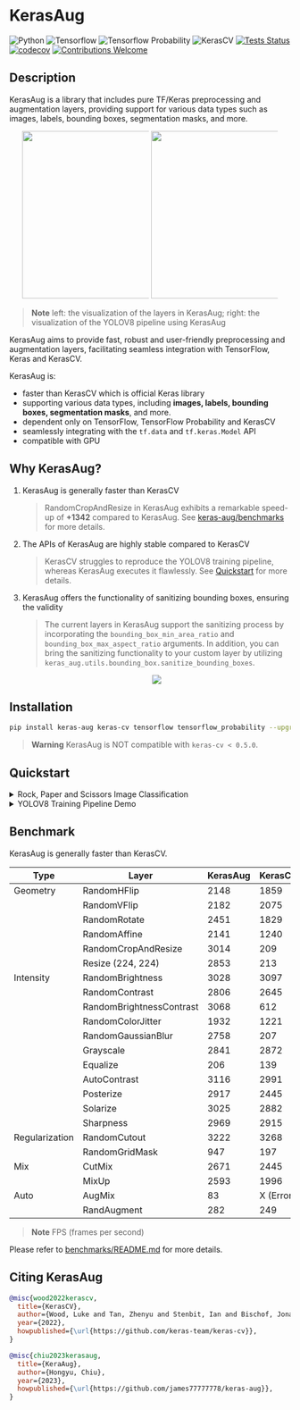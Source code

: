 <!-- markdownlint-disable MD033 -->
# KerasAug

![Python](https://img.shields.io/badge/python-v3.8.0+-success.svg)
![Tensorflow](https://img.shields.io/badge/tensorflow-v2.12.0+-success.svg)
![Tensorflow Probability](https://img.shields.io/badge/tensorflow_probability-v0.20.0+-success.svg)
![KerasCV](https://img.shields.io/badge/keras_cv-v0.5.0+-success.svg)
[![Tests Status](https://github.com/james77777778/keras-aug/actions/workflows/actions.yml/badge.svg?branch=main)](https://github.com/james77777778/keras-aug/actions?query=branch%3Amain)
[![codecov](https://codecov.io/gh/james77777778/keras-aug/branch/main/graph/badge.svg?token=81ELI3VH7H)](https://codecov.io/gh/james77777778/keras-aug)
[![Contributions Welcome](https://img.shields.io/badge/contributions-welcome-brightgreen.svg?style=flat)](https://github.com/james77777778/keras-aug/issues)

## Description

KerasAug is a library that includes pure TF/Keras preprocessing and augmentation layers, providing support for various data types such as images, labels, bounding boxes, segmentation masks, and more.

<div align="center">
<img style="width: 300px; max-width: 45%;" src="https://user-images.githubusercontent.com/20734616/238527700-7c81210f-f2ea-45a0-b4a7-bb4f6b936ec2.gif"> <img style="width: 300px; max-width: 45%;" src="https://user-images.githubusercontent.com/20734616/238522651-bdc48b92-4337-40b7-a911-f385d54324c1.gif">
</div>

> **Note**
> left: the visualization of the layers in KerasAug; right: the visualization of the YOLOV8 pipeline using KerasAug

KerasAug aims to provide fast, robust and user-friendly preprocessing and augmentation layers, facilitating seamless integration with TensorFlow, Keras and KerasCV.

KerasAug is:

- faster than KerasCV which is official Keras library
- supporting various data types, including **images, labels, bounding boxes, segmentation masks**, and more.
- dependent only on TensorFlow, TensorFlow Probability and KerasCV
- seamlessly integrating with the `tf.data` and `tf.keras.Model` API
- compatible with GPU

## Why KerasAug?

1. KerasAug is generally faster than KerasCV

    > RandomCropAndResize in KerasAug exhibits a remarkable speed-up of **+1342** compared to KerasAug. See [keras-aug/benchmarks](https://github.com/james77777778/keras-aug/tree/main/benchmarks) for more details.

2. The APIs of KerasAug are highly stable compared to KerasCV

    > KerasCV struggles to reproduce the YOLOV8 training pipeline, whereas KerasAug executes it flawlessly. See [Quickstart](https://github.com/james77777778/keras-aug/tree/main#quickstart) for more details.

3. KerasAug offers the functionality of sanitizing bounding boxes, ensuring the validity

    > The current layers in KerasAug support the sanitizing process by incorporating the `bounding_box_min_area_ratio` and `bounding_box_max_aspect_ratio` arguments.
    > In addition, you can bring the sanitizing functionality to your custom layer by utilizing `keras_aug.utils.bounding_box.sanitize_bounding_boxes`.

    <div align="center"><img style="max-width: 75%;" src="https://user-images.githubusercontent.com/20734616/238520600-34f0b7b5-d9ee-4483-859a-51e9644ded4c.jpg"></div>

## Installation

```bash
pip install keras-aug keras-cv tensorflow tensorflow_probability --upgrade
```

> **Warning**
> KerasAug is NOT compatible with `keras-cv < 0.5.0`.

## Quickstart

<details>
<summary>Rock, Paper and Scissors Image Classification</summary>

```python
import keras_aug
import keras_cv
import tensorflow as tf
import tensorflow_datasets as tfds
from tensorflow import keras

# Create a preprocessing pipeline using KerasAug
BATCH_SIZE = 16
NUM_CLASSES = 3
augmenter = keras.Sequential(
    [
        keras_aug.layers.RandomFlip(),
        keras_aug.layers.RandAugment(
            value_range=(0, 255),
            augmentations_per_image=3,
            magnitude=15,  # [0, 30]
            magnitude_stddev=0.15,
        ),
        keras_aug.layers.CutMix(),
    ]
)


def preprocess_data(images, labels, augment=False):
    labels = tf.one_hot(labels, NUM_CLASSES)
    inputs = {"images": images, "labels": labels}
    outputs = augmenter(inputs) if augment else inputs
    return outputs["images"], outputs["labels"]


train_dataset, test_dataset = tfds.load(
    "rock_paper_scissors", as_supervised=True, split=["train", "test"]
)
train_dataset = (
    train_dataset.batch(BATCH_SIZE)
    .map(
        lambda x, y: preprocess_data(x, y, augment=True),
        num_parallel_calls=tf.data.AUTOTUNE,
    )
    .prefetch(tf.data.AUTOTUNE)
)
test_dataset = (
    test_dataset.batch(BATCH_SIZE)
    .map(preprocess_data, num_parallel_calls=tf.data.AUTOTUNE)
    .prefetch(tf.data.AUTOTUNE)
)

# Create a model using a pretrained backbone
backbone = keras_cv.models.EfficientNetV2Backbone.from_preset(
    "efficientnetv2_b0_imagenet"
)
model = keras_cv.models.ImageClassifier(
    backbone=backbone,
    num_classes=NUM_CLASSES,
    activation="softmax",
)
model.compile(
    loss="categorical_crossentropy",
    optimizer=keras.optimizers.Adam(learning_rate=1e-5),
    metrics=["accuracy"],
)

# Train your model
model.fit(
    train_dataset,
    validation_data=test_dataset,
    epochs=8,
)
```

```bash
# KerasCV Quickstart
...
Epoch 8/8
158/158 [==============================] - 39s 242ms/step - loss: 0.7930 - accuracy: 0.7171 - val_loss: 0.2488 - val_accuracy: 0.9946

# KerasAug Quickstart
...
Epoch 8/8
158/158 [==============================] - 34s 215ms/step - loss: 0.7680 - accuracy: 0.7567 - val_loss: 0.2639 - val_accuracy: 1.0000
```

KerasAug runs faster (215ms/step vs. 242ms/step) than KerasCV and achieves better performance.

</details>

<details>
<summary>YOLOV8 Training Pipeline Demo</summary>

```python
import keras_aug
import keras_cv
import tensorflow as tf
import tensorflow_datasets as tfds
from tensorflow import keras

BATCH_SIZE = 16
OUTPUT_PATH = "output.png"
IMAGE_HEIGHT = 640
IMAGE_WIDTH = 640
FILL_VALUE = 114


def visualize_dataset(
    inputs, value_range, rows, cols, bounding_box_format, path
):
    inputs = next(iter(inputs.take(1)))
    images, bounding_boxes = inputs["images"], inputs["bounding_boxes"]
    keras_cv.visualization.plot_bounding_box_gallery(
        images,
        value_range=value_range,
        rows=rows,
        cols=cols,
        y_true=bounding_boxes,
        scale=5,
        font_scale=0.7,
        bounding_box_format=bounding_box_format,
        path=path,
        dpi=150,
    )


def unpackage_raw_tfds_inputs(inputs, bounding_box_format):
    image = inputs["image"]
    boxes = keras_cv.bounding_box.convert_format(
        inputs["objects"]["bbox"],
        images=image,
        source="rel_yxyx",
        target=bounding_box_format,
    )
    bounding_boxes = {
        "classes": tf.cast(inputs["objects"]["label"], dtype=tf.float32),
        "boxes": tf.cast(boxes, dtype=tf.float32),
    }
    return {
        "images": tf.cast(image, tf.float32),
        "bounding_boxes": bounding_boxes,
    }


def load_pascal_voc(split, dataset, bounding_box_format):
    ds = tfds.load(dataset, split=split, with_info=False, shuffle_files=False)
    ds = ds.map(
        lambda x: unpackage_raw_tfds_inputs(
            x, bounding_box_format=bounding_box_format
        ),
        num_parallel_calls=tf.data.AUTOTUNE,
    )
    return ds


augmenter = keras.Sequential(
    layers=[
        keras_aug.layers.Resize(
            IMAGE_HEIGHT,
            IMAGE_WIDTH,
            pad_to_aspect_ratio=True,
            padding_value=FILL_VALUE,
            bounding_box_format="xywh",
        ),
        keras_aug.layers.Mosaic(
            IMAGE_HEIGHT * 2,
            IMAGE_WIDTH * 2,
            fill_value=FILL_VALUE,
            bounding_box_format="xywh",
        ),
        keras_aug.layers.RandomAffine(
            translation_height_factor=0.1,
            translation_width_factor=0.1,
            zoom_height_factor=0.5,
            same_zoom_factor=True,
            fill_value=FILL_VALUE,
            bounding_box_format="xywh",
            bounding_box_min_area_ratio=0.1,
            bounding_box_max_aspect_ratio=100.0,
        ),
        keras_aug.layers.Resize(
            IMAGE_HEIGHT, IMAGE_WIDTH, bounding_box_format="xywh"
        ),
        # TODO: Blur, MedianBlur
        keras_aug.layers.RandomApply(keras_aug.layers.Grayscale(), rate=0.01),
        keras_aug.layers.RandomApply(
            keras_aug.layers.RandomCLAHE(value_range=(0, 255)), rate=0.01
        ),
        keras_aug.layers.RandomHSV(
            value_range=(0, 255),
            hue_factor=0.015,
            saturation_factor=0.7,
            value_factor=0.4,
        ),
        keras_aug.layers.RandomFlip(bounding_box_format="xywh"),
    ]
)


train_ds = load_pascal_voc(
    split="train", dataset="voc/2007", bounding_box_format="xywh"
)
train_ds = train_ds.ragged_batch(BATCH_SIZE, drop_remainder=True)
train_ds = train_ds.map(augmenter, num_parallel_calls=tf.data.AUTOTUNE)
visualize_dataset(
    train_ds,
    bounding_box_format="xywh",
    value_range=(0, 255),
    rows=2,
    cols=2,
    path=OUTPUT_PATH,
)
```

<div align="center"><img src="https://user-images.githubusercontent.com/20734616/238522651-bdc48b92-4337-40b7-a911-f385d54324c1.gif">
</div>

</details>

## Benchmark

KerasAug is generally faster than KerasCV.

| Type           | Layer                     | KerasAug | KerasCV   |      |
|----------------|---------------------------|----------|-----------|------|
| Geometry       | RandomHFlip               | 2148     | 1859      |+15%  |
|                | RandomVFlip               | 2182     | 2075      |+5%   |
|                | RandomRotate              | 2451     | 1829      |+34%  |
|                | RandomAffine              | 2141     | 1240      |+73%  |
|                | RandomCropAndResize       | 3014     | 209       |+1342%|
|                | Resize (224, 224)         | 2853     | 213       |+1239%|
| Intensity      | RandomBrightness          | 3028     | 3097      |close |
|                | RandomContrast            | 2806     | 2645      |+6%   |
|                | RandomBrightnessContrast  | 3068     | 612       |+401% |
|                | RandomColorJitter         | 1932     | 1221      |+58%  |
|                | RandomGaussianBlur        | 2758     | 207       |+1232%|
|                | Grayscale                 | 2841     | 2872      |close |
|                | Equalize                  | 206      | 139       |+48%  |
|                | AutoContrast              | 3116     | 2991      |+4%   |
|                | Posterize                 | 2917     | 2445      |+19%  |
|                | Solarize                  | 3025     | 2882      |+5%   |
|                | Sharpness                 | 2969     | 2915      |close |
| Regularization | RandomCutout              | 3222     | 3268      |close |
|                | RandomGridMask            | 947      | 197       |+381% |
| Mix            | CutMix                    | 2671     | 2445      |+9%   |
|                | MixUp                     | 2593     | 1996      |+29%  |
| Auto           | AugMix                    | 83       | X (Error) |X     |
|                | RandAugment               | 282      | 249       |+13%  |

> **Note**
> FPS (frames per second)

Please refer to [benchmarks/README.md](benchmarks/README.md) for more details.

## Citing KerasAug

```bibtex
@misc{wood2022kerascv,
  title={KerasCV},
  author={Wood, Luke and Tan, Zhenyu and Stenbit, Ian and Bischof, Jonathan and Zhu, Scott and Chollet, Fran\c{c}ois and others},
  year={2022},
  howpublished={\url{https://github.com/keras-team/keras-cv}},
}
```

```bibtex
@misc{chiu2023kerasaug,
  title={KeraAug},
  author={Hongyu, Chiu},
  year={2023},
  howpublished={\url{https://github.com/james77777778/keras-aug}},
}
```
